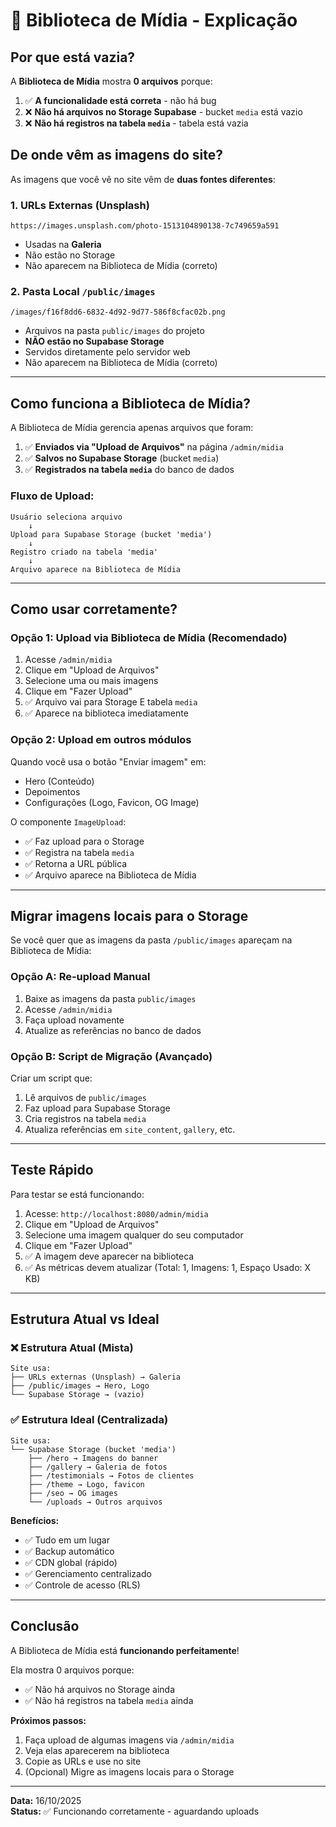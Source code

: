 # 📁 Biblioteca de Mídia - Explicação

## Por que está vazia?

A **Biblioteca de Mídia** mostra **0 arquivos** porque:

1. ✅ **A funcionalidade está correta** - não há bug
2. ❌ **Não há arquivos no Storage Supabase** - bucket `media` está vazio
3. ❌ **Não há registros na tabela `media`** - tabela está vazia

## De onde vêm as imagens do site?

As imagens que você vê no site vêm de **duas fontes diferentes**:

### 1. URLs Externas (Unsplash)
```
https://images.unsplash.com/photo-1513104890138-7c749659a591
```
- Usadas na **Galeria**
- Não estão no Storage
- Não aparecem na Biblioteca de Mídia (correto)

### 2. Pasta Local `/public/images`
```
/images/f16f8dd6-6832-4d92-9d77-586f8cfac02b.png
```
- Arquivos na pasta `public/images` do projeto
- **NÃO estão no Supabase Storage**
- Servidos diretamente pelo servidor web
- Não aparecem na Biblioteca de Mídia (correto)

---

## Como funciona a Biblioteca de Mídia?

A Biblioteca de Mídia gerencia apenas arquivos que foram:

1. ✅ **Enviados via "Upload de Arquivos"** na página `/admin/midia`
2. ✅ **Salvos no Supabase Storage** (bucket `media`)
3. ✅ **Registrados na tabela `media`** do banco de dados

### Fluxo de Upload:

```
Usuário seleciona arquivo
    ↓
Upload para Supabase Storage (bucket 'media')
    ↓
Registro criado na tabela 'media'
    ↓
Arquivo aparece na Biblioteca de Mídia
```

---

## Como usar corretamente?

### Opção 1: Upload via Biblioteca de Mídia (Recomendado)

1. Acesse `/admin/midia`
2. Clique em "Upload de Arquivos"
3. Selecione uma ou mais imagens
4. Clique em "Fazer Upload"
5. ✅ Arquivo vai para Storage E tabela `media`
6. ✅ Aparece na biblioteca imediatamente

### Opção 2: Upload em outros módulos

Quando você usa o botão "Enviar imagem" em:
- Hero (Conteúdo)
- Depoimentos
- Configurações (Logo, Favicon, OG Image)

O componente `ImageUpload`:
- ✅ Faz upload para o Storage
- ✅ Registra na tabela `media`
- ✅ Retorna a URL pública
- ✅ Arquivo aparece na Biblioteca de Mídia

---

## Migrar imagens locais para o Storage

Se você quer que as imagens da pasta `/public/images` apareçam na Biblioteca de Mídia:

### Opção A: Re-upload Manual
1. Baixe as imagens da pasta `public/images`
2. Acesse `/admin/midia`
3. Faça upload novamente
4. Atualize as referências no banco de dados

### Opção B: Script de Migração (Avançado)
Criar um script que:
1. Lê arquivos de `public/images`
2. Faz upload para Supabase Storage
3. Cria registros na tabela `media`
4. Atualiza referências em `site_content`, `gallery`, etc.

---

## Teste Rápido

Para testar se está funcionando:

1. Acesse: `http://localhost:8080/admin/midia`
2. Clique em "Upload de Arquivos"
3. Selecione uma imagem qualquer do seu computador
4. Clique em "Fazer Upload"
5. ✅ A imagem deve aparecer na biblioteca
6. ✅ As métricas devem atualizar (Total: 1, Imagens: 1, Espaço Usado: X KB)

---

## Estrutura Atual vs Ideal

### ❌ Estrutura Atual (Mista)
```
Site usa:
├── URLs externas (Unsplash) → Galeria
├── /public/images → Hero, Logo
└── Supabase Storage → (vazio)
```

### ✅ Estrutura Ideal (Centralizada)
```
Site usa:
└── Supabase Storage (bucket 'media')
    ├── /hero → Imagens do banner
    ├── /gallery → Galeria de fotos
    ├── /testimonials → Fotos de clientes
    ├── /theme → Logo, favicon
    ├── /seo → OG images
    └── /uploads → Outros arquivos
```

**Benefícios:**
- ✅ Tudo em um lugar
- ✅ Backup automático
- ✅ CDN global (rápido)
- ✅ Gerenciamento centralizado
- ✅ Controle de acesso (RLS)

---

## Conclusão

A Biblioteca de Mídia está **funcionando perfeitamente**! 

Ela mostra 0 arquivos porque:
- ✅ Não há arquivos no Storage ainda
- ✅ Não há registros na tabela `media` ainda

**Próximos passos:**
1. Faça upload de algumas imagens via `/admin/midia`
2. Veja elas aparecerem na biblioteca
3. Copie as URLs e use no site
4. (Opcional) Migre as imagens locais para o Storage

---

**Data:** 16/10/2025  
**Status:** ✅ Funcionando corretamente - aguardando uploads
